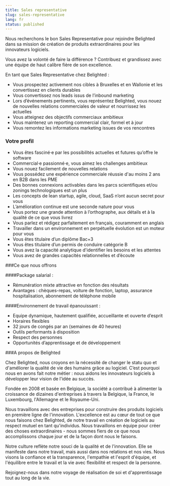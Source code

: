 ```yaml
---
title: Sales representative
slug: sales-representative
lang: fr
status: published
---
```


Nous recherchons le bon Sales Representative pour rejoindre Belighted dans sa mission de création de produits extraordinaires pour les innovateurs logiciels.

Vous avez la volonté de faire la différence ? Contribuez et grandissez avec une équipe de haut calibre fière de son excellence.

En tant que Sales Representative chez Belighted :

- Vous prospectez activement nos cibles à Bruxelles et en Wallonie et les convertissez en clients durables
- Vous convertissez nos leads issus de l’inbound marketing
- Lors d’événements pertinents, vous représentez Belighted, vous nouez de nouvelles relations commerciales de valeur et nourrissez les actuelles
- Vous atteignez des objectifs commerciaux ambitieux
- Vous maintenez un reporting commercial clair, formel et à jour
- Vous remontez les informations marketing issues de vos rencontres

### Votre profil

- Vous êtes fasciné·e par les possibilités actuelles et futures qu’offre le software
- Commercial·e passionné·e, vous aimez les challenges ambitieux
- Vous nouez facilement de nouvelles relations
- Vous possédez une expérience commerciale réussie d'au moins 2 ans en B2B dans les PME
- Des bonnes connexions activables dans les parcs scientifiques et/ou zonings technologiques est un plus
- Les concepts de lean startup, agile, cloud, SaaS n’ont aucun secret pour vous
- L’amélioration continue est une seconde nature pour vous
- Vous portez une grande attention à l’orthographe, aux détails et à la qualité de ce que vous livrez
- Vous parlez et rédigez parfaitement en français, couramment en anglais
- Travailler dans un environnement en perpétuelle évolution est un moteur pour vous
- Vous êtes titulaire d’un diplôme Bac+3
- Vous êtes titulaire d’un permis de conduire catégorie B
- Vous avez la capacité analytique d'identifier les besoins et les attentes
- Vous avez de grandes capacités relationnelles et d’écoute

###Ce que nous offrons

####Package salarial :

- Rémunération mixte attractive en fonction des résultats
- Avantages : chèques-repas, voiture de fonction, laptop, assurance hospitalisation, abonnement de téléphone mobile

####Environnement de travail épanouissant :

- Equipe dynamique, hautement qualifiée, accueillante et ouverte d’esprit
- Horaires flexibles
- 32 jours de congés par an (semaines de 40 heures)
- Outils performants à disposition
- Respect des personnes
- Opportunités d’apprentissage et de développement

###A propos de Belighted

Chez Belighted, nous croyons en la nécessité de changer le statu quo et d'améliorer la qualité de vie des humains grâce au logiciel. C’est pourquoi nous en avons fait notre métier : nous aidons les innovateurs logiciels à développer leur vision de l'idée au succès.

Fondée en 2008 et basée en Belgique, la société a contribué à alimenter la croissance de dizaines d'entreprises à travers la Belgique, la France, le Luxembourg, l'Allemagne et le Royaume-Uni.

Nous travaillons avec des entreprises pour construire des produits logiciels en première ligne de l'innovation. L'excellence est au cœur de tout ce que nous faisons chez Belighted, de notre travail en création de logiciels au respect mutuel en tant qu'individus. Nous travaillons en équipe pour créer des choses extraordinaires - nous sommes fiers de ce que nous accomplissons chaque jour et de la façon dont nous le faisons.

Notre culture reflète notre souci de la qualité et de l'innovation. Elle se manifeste dans notre travail, mais aussi dans nos relations et nos vies. Nous visons la confiance et la transparence, l'empathie et l'esprit d'équipe, et l'équilibre entre le travail et la vie avec flexibilité et respect de la personne.

Rejoignez-nous dans notre voyage de réalisation de soi et d'apprentissage tout au long de la vie.
